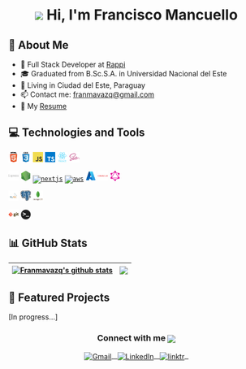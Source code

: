 <h1 align="center"><img src="https://github.com/franmavazq/franmavazq/blob/main/assets/Hi.gif" width="29px"> Hi, I'm Francisco Mancuello</h1>

## 🚀 About Me

- 💼 Full Stack Developer at [Rappi](https://www.rappi.com.co/)
- 🎓 Graduated from B.Sc.S.A. in Universidad Nacional del Este
- 📍 Living in Ciudad del Este, Paraguay
- 📫 Contact me: franmavazq@gmail.com
- 📝 My [Resume](https://adarshreddyash.me/assets/Adarshreddy's%20Resume.pdf)

## 💻 Technologies and Tools

<!-- ### Frontend -->

<code><a href="https://developer.mozilla.org/en-US/docs/Web/HTML" target="_blank"><img height="20" alt="html" src="https://raw.githubusercontent.com/github/explore/80688e429a7d4ef2fca1e82350fe8e3517d3494d/topics/html/html.png"></a></code>
<code><a href="https://developer.mozilla.org/en-US/docs/Web/CSS" target="_blank"><img height="20" alt="css" src="https://raw.githubusercontent.com/github/explore/80688e429a7d4ef2fca1e82350fe8e3517d3494d/topics/css/css.png"></a></code>
<code><a href="https://developer.mozilla.org/en-US/docs/Web/JavaScript" target="_blank"><img height="20" alt="javascript" src="https://raw.githubusercontent.com/github/explore/80688e429a7d4ef2fca1e82350fe8e3517d3494d/topics/javascript/javascript.png"></a></code>
<code><a href="https://www.typescriptlang.org/" target="_blank"><img height="20" alt="typescript" src="https://raw.githubusercontent.com/github/explore/80688e429a7d4ef2fca1e82350fe8e3517d3494d/topics/typescript/typescript.png"></a></code>
<code><a href="https://react.dev/" target="_blank"><img height="20" alt="react" src="https://raw.githubusercontent.com/devicons/devicon/master/icons/react/react-original-wordmark.svg"></a></code>
<code><a href="https://sass-lang.com/" target="_blank"><img height="20" alt="sass" src="https://raw.githubusercontent.com/github/explore/80688e429a7d4ef2fca1e82350fe8e3517d3494d/topics/sass/sass.png"></a></code>


<!-- ### Backend -->

<code><a href="https://expressjs.com/" target="_blank"><img height="20" alt="express" src="https://raw.githubusercontent.com/github/explore/80688e429a7d4ef2fca1e82350fe8e3517d3494d/topics/express/express.png"></a></code>
<code><a href="https://nodejs.org/en" target="_blank"><img height="20" alt="nodejs" src="https://raw.githubusercontent.com/github/explore/80688e429a7d4ef2fca1e82350fe8e3517d3494d/topics/nodejs/nodejs.png"></a></code>
<code><a href="https://nextjs.org/" target="_blank"><img height="20" alt="nextjs" src="https://cdn.worldvectorlogo.com/logos/next-js.svg"></a></code>
<code><a href="https://aws.amazon.com/" target="_blank"><img height="20" alt="aws" src="https://cdn.iconscout.com/icon/free/png-512/aws-1869025-1583149.png"></a></code>
<code><a href="https://azure.microsoft.com/en-us" target="_blank"><img height="20" alt="azure" src="https://raw.githubusercontent.com/github/explore/80688e429a7d4ef2fca1e82350fe8e3517d3494d/topics/azure/azure.png"></a></code>
<code><a href="https://www.oracle.com/cloud/" target="_blank"><img height="20" alt="oracle" src="https://raw.githubusercontent.com/devicons/devicon/master/icons/oracle/oracle-original.svg"></a></code>
<code><a href="https://graphql.org/" target="_blank"><img height="20" alt="graphql" src="https://raw.githubusercontent.com/github/explore/5c058a388828bb5fde0bcafd4bc867b5bb3f26f3/topics/graphql/graphql.png"></a></code>

<!-- ### Databases -->

<code><a href="https://www.mysql.com/" target="_blank"><img height="20" alt="mysql" src="https://raw.githubusercontent.com/github/explore/5c058a388828bb5fde0bcafd4bc867b5bb3f26f3/topics/mysql/mysql.png"></a></code>
<code><a href="https://www.postgresql.org/" target="_blank"><img height="20" alt="postgresql" src="https://raw.githubusercontent.com/github/explore/5c058a388828bb5fde0bcafd4bc867b5bb3f26f3/topics/postgresql/postgresql.png"></a></code>
<code><a href="https://www.mongodb.com/" target="_blank"><img height="20" alt="mongodb" src="https://raw.githubusercontent.com/devicons/devicon/master/icons/mongodb/mongodb-original-wordmark.svg"></a></code>

<!-- ### Tools and Platforms -->

<code><a href="https://git-scm.com/" target="_blank"><img height="20" alt="git" src="https://raw.githubusercontent.com/github/explore/5c058a388828bb5fde0bcafd4bc867b5bb3f26f3/topics/git/git.png"></a></code>
<code><a href="https://developer.mozilla.org/en-US/docs/Learn/Tools_and_testing/Understanding_client-side_tools/Command_line" target="_blank"><img height="20" src="https://raw.githubusercontent.com/github/explore/80688e429a7d4ef2fca1e82350fe8e3517d3494d/topics/terminal/terminal.png"></a></code>

## 📊 GitHub Stats

| <a href="https://github-readme-stats.vercel.app/api?username=franmavazq&show_icons=true&include_all_commits=true&theme=buefy&hide_border=true"><img align="center" src="https://github-readme-stats.vercel.app/api?username=franmavazq&show_icons=true&include_all_commits=true&theme=buefy&hide_border=true" alt="Franmavazq's github stats" /></a> | <a href="https://github-readme-stats.vercel.app/api/top-langs/?username=franmavazq&layout=compact&theme=buefy&hide_border=true"><img align="center" src="https://github-readme-stats.vercel.app/api/top-langs/?username=franmavazq&layout=compact&theme=buefy&hide_border=true" /></a> |
| ------------- | ------------- |

## 📖 Featured Projects

[In progress...]

<div align="center">
  <h3 align="center">Connect with me <img align="center" src="https://github.com/franmavazq/franmavazq/blob/main/assets/Handshake.gif" height="33px" /></h3>
</div>
<p align="center">
 <a href="mailto:franmavazq@gmail.com" target="_blank">
  <img align="center" alt="Gmail" width="30px" src="https://www.vectorlogo.zone/logos/gmail/gmail-icon.svg" /> &nbsp;
 </a>
 <a href="https://www.linkedin.com/in/franmavazq/" target="_blank">
  <img align="center" alt="LinkedIn" width="30px" src="https://www.vectorlogo.zone/logos/linkedin/linkedin-icon.svg" /> &nbsp;
 </a>
 <a href="https://linktr.ee/franmavazq" target="_blank">
  <img align="center" alt="linktr" width="30px" src="https://api.blog.production.linktr.ee/wp-content/uploads/2022/06/Avatar-Symbol-Canopy.png" /> &nbsp;
 </a>
  <br/>
  <br/>
</p>
